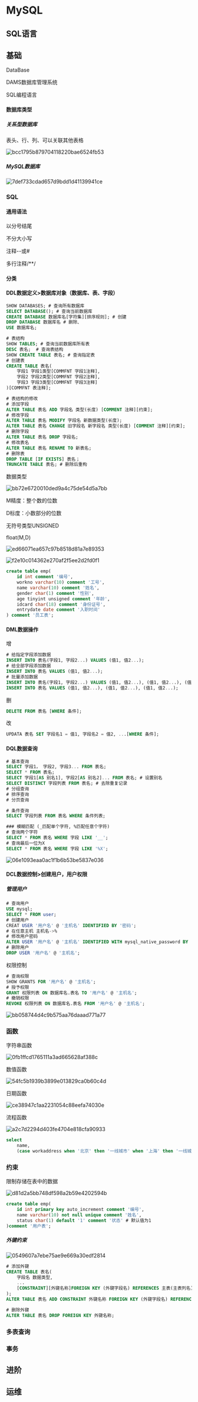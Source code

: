 # MySQL

## SQL语言

## 基础

DataBase

DAMS数据库管理系统

SQL编程语言

#### 数据库类型

##### 关系型数据库

表头、行、列、可以关联其他表格

![bcc1795b879704118220bae6524fb53](https://cdn.jsdelivr.net/gh/aries2233/image_0/bcc1795b879704118220bae6524fb53.png)

##### MySQL数据库

![7def733cdad657d9bdd1d41139941ce](https://cdn.jsdelivr.net/gh/aries2233/image_0/7def733cdad657d9bdd1d41139941ce.png)

### SQL

#### 通用语法

以分号结尾

不分大小写

注释--或#

多行注释/**/

#### 分类

#### DDL数据定义>数据库对象（数据库、表、字段）

```sql
SHOW DATABASES; # 查询所有数据库
SELECT DATABASE(); # 查询当前数据库
CREATE DATABASE 数据库名[字符集][排序规则]; # 创建
DROP DATABASE 数据库名 # 删除、
USE 数据库名;

```

```sql
# 表结构
SHOW TABLES; # 查询当前数据库所有表
DESC 表名;  # 查询表结构
SHOW CREATE TABLE 表名; # 查询指定表
# 创建表
CREATE TABLE 表名(
	字段1 字段1类型[COMMFNT 字段1注释],
	字段2 字段2类型[COMMFNT 字段2注释],
	字段3 字段3类型[COMMFNT 字段3注释]
)[COMMFNT 表注释];

# 表结构的修改
# 添加字段
ALTER TABLE 表名 ADD 字段名 类型(长度) [COMMENT 注释][约束];
# 修改字段
ALTER TABLE 表名 MODIFY 字段名 新数据类型(长度);
ALTER TABLE 表名 CHANGE 旧字段名 新字段名 类型(长度) [COMMENT 注释][约束];
# 删除字段
ALTER TABLE 表名 DROP 字段名;
# 修改表名
ALTER TABLE 表名 RENAME TO 新表名;
# 删除表
DROP TABLE [IF EXISTS] 表名；
TRUNCATE TABLE 表名; # 删除后重构

```

数据类型

![bb72e6720010ded9a4c75de54d5a7bb](https://cdn.jsdelivr.net/gh/aries2233/image_0/bb72e6720010ded9a4c75de54d5a7bb.png)

M精度：整个数的位数

D标度：小数部分的位数

无符号类型UNSIGNED

float(M,D)

![ed66071ea657c97b8518d81a7e89353](https://cdn.jsdelivr.net/gh/aries2233/image_0/ed66071ea657c97b8518d81a7e89353.png)

![f2e10c014362e270af2f5ee2d2fd0f1](https://cdn.jsdelivr.net/gh/aries2233/image_0/f2e10c014362e270af2f5ee2d2fd0f1.png)

```sql
create table emp(
	id int comment '编号',
	workno varchar(10) comment '工号',
	name varchar(10) comment '姓名',
	gender char(1) comment '性别',
	age tinyint unsigned comment '年龄',
	idcard char(18) comment '身份证号',
	entrydate date comment '入职时间'
) comment '员工表';
```



#### DML数据操作

增

```sql
# 给指定字段添加数据
INSERT INTO 表名(字段1, 字段2...) VALUES (值1, 值2...);
# 给全部字段添加数据
INSERT INTO 表名 VALUES (值1, 值2...);
# 批量添加数据
INSERT INTO 表名(字段1, 字段2...) VALUES (值1, 值2...), (值1, 值2...), (值1, 值2...);
INSERT INTO 表名 VALUES (值1, 值2...), (值1, 值2...), (值1, 值2...);
```

删

```sql
DELETE FROM 表名 [WHERE 条件];
```

改

```sql
UPDATA 表名 SET 字段名1 = 值1, 字段名2 = 值2, ...[WHERE 条件];
```



#### DQL数据查询

```sql
# 基本查询
SELECT 字段1， 字段2, 字段3... FROM 表名;
SELECT * FROM 表名;
SELECT 字段1[AS 别名1], 字段2[AS 别名2]... FROM 表名; # 设置别名
SELECT DISTINCT 字段列表 FROM 表名; # 去除重复记录
# 分组查询
# 排序查询
# 分页查询
```

```sql
# 条件查询
SELECT 字段列表 FROM 表名 WHERE 条件列表;

### 模糊匹配 (_匹配单个字符, %匹配任意个字符)
# 查询两个字符
SELECT * FROM 表名 WHERE 字段 LIKE '__';
# 查询最后一位为X
SELECT * FROM 表名 WHERE 字段 LIKE '%X';
```

![06e1093eaa0ac1f1b6b53be5837e036](https://cdn.jsdelivr.net/gh/aries2233/image_0/06e1093eaa0ac1f1b6b53be5837e036.png)



#### DCL数据控制>创建用户，用户权限

##### 管理用户

```sql
# 查询用户
USE mysql;
SELECT * FROM user;
# 创建用户
CREAT USER '用户名' @ '主机名' IDENTIFIED BY '密码';
# 在任意主机 主机名->%
# 修改用户密码
ALTER USER '用户名' @ '主机名' IDENTIFIED WITH mysql_native_password BY '新密码';
# 删除用户
DROP USER '用户名' @ '主机名';
```

权限控制

```sql
# 查询权限
SHOW GRANTS FOR '用户名' @ '主机名';
# 授予权限
GRANT 权限列表 ON 数据库名.表名 TO '用户名' @ '主机名';
# 撤销权限
REVOKE 权限列表 ON 数据库名.表名 FROM '用户名' @ '主机名';
```

![bb058744d4c9b575aa76daaad771a77](https://cdn.jsdelivr.net/gh/aries2233/image_0/bb058744d4c9b575aa76daaad771a77.png)

### 函数

字符串函数

![0fb1ffcd1765111a3ad665628af388c](https://cdn.jsdelivr.net/gh/aries2233/image_0/0fb1ffcd1765111a3ad665628af388c.png)

数值函数

![54fc5b1939b3899e013829ca0b60c4d](https://cdn.jsdelivr.net/gh/aries2233/image_0/54fc5b1939b3899e013829ca0b60c4d.png)

日期函数

![ce38947c1aa2231054c88eefa74030e](https://cdn.jsdelivr.net/gh/aries2233/image_0/ce38947c1aa2231054c88eefa74030e.png)

流程函数

![a2c7d2294d403fe4704e818cfa90933](https://cdn.jsdelivr.net/gh/aries2233/image_0/a2c7d2294d403fe4704e818cfa90933.png)

```sql
select
	name,
	(case workaddress when '北京' then '一线城市' when '上海' then '一线城市' else '二线城市' end) as '工作地址' from emp;
```



### 约束

限制存储在表中的数据

![d81d2a5bb748df598a2b59e4202594b](https://cdn.jsdelivr.net/gh/aries2233/image_0/d81d2a5bb748df598a2b59e4202594b.png)

```sql
create table emp(
	id int primary key auto_increment comment '编号',
	name varchar(10) not null unique comment '姓名',
    status char(1) default '1' comment '状态' # 默认值为1
)comment '用户表';
```

##### 外键约束

![0549607a7ebe75ae9e669a30edf2814](https://cdn.jsdelivr.net/gh/aries2233/image_0/0549607a7ebe75ae9e669a30edf2814.png)

```sql
# 添加外键
CREATE TABLE 表名(
	字段名 数据类型, 
    ...
    [CONSTRAINT][外键名称]FOREIGN KEY (外键字段名) REFERENCES 主表(主表列名)
);
ALTER TABLE 表名 ADD CONSTRAINT 外键名称 FOREIGN KEY (外键字段名) REFERENCES 主表(主表列名);

# 删除外键
ALTER TABLE 表名 DROP FOREIGN KEY 外键名称;
```



### 多表查询

### 事务

## 进阶

## 运维